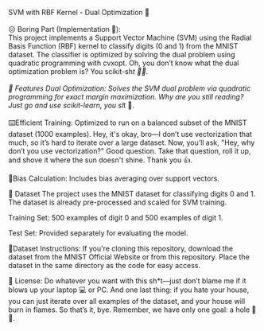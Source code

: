 SVM with RBF Kernel - Dual Optimization 🧿
<br>
<br>
😖 Boring Part (Implementation 🥱):
<br>
This project implements a Support Vector Machine (SVM) using the Radial Basis Function (RBF) kernel to classify digits (0 and 1) from the MNIST dataset. The classifier is optimized by solving the dual problem using quadratic programming with cvxopt. Oh, you don’t know what the dual optimization problem is? You scikit-sh*t 🤡🤡.
<br>
<br>
🚀 Features
Dual Optimization: Solves the SVM dual problem via quadratic programming for exact margin maximization. Why are you still reading? Just go and use scikit-learn, you sl*t 🤖.
<br>
<br>
⌨️Efficient Training: Optimized to run on a balanced subset of the MNIST dataset (1000 examples). Hey, it's okay, bro—I don’t use vectorization that much, so it’s hard to iterate over a large dataset. Now, you’ll ask, "Hey, why don’t you use vectorization?" Good question. Take that question, roll it up, and shove it where the sun doesn't shine. Thank you 👍.

👋Bias Calculation: Includes bias averaging over support vectors.

📁 Dataset
The project uses the MNIST dataset for classifying digits 0 and 1. The dataset is already pre-processed and scaled for SVM training.

Training Set: 500 examples of digit 0 and 500 examples of digit 1.

Test Set: Provided separately for evaluating the model.


🔌Dataset Instructions:
If you're cloning this repository, download the dataset from the MNIST Official Website or from this repository. Place the dataset in the same directory as the code for easy access. 

🫶 License:
Do whatever you want with this sh*t—just don’t blame me if it blows up your laptop 💻 or PC. And one last thing: if you hate your house, you can just iterate over all examples of the dataset, and your house will burn in flames. So that’s it, bye. Remember, we have only one goal: a hole 🫵🫵. 
